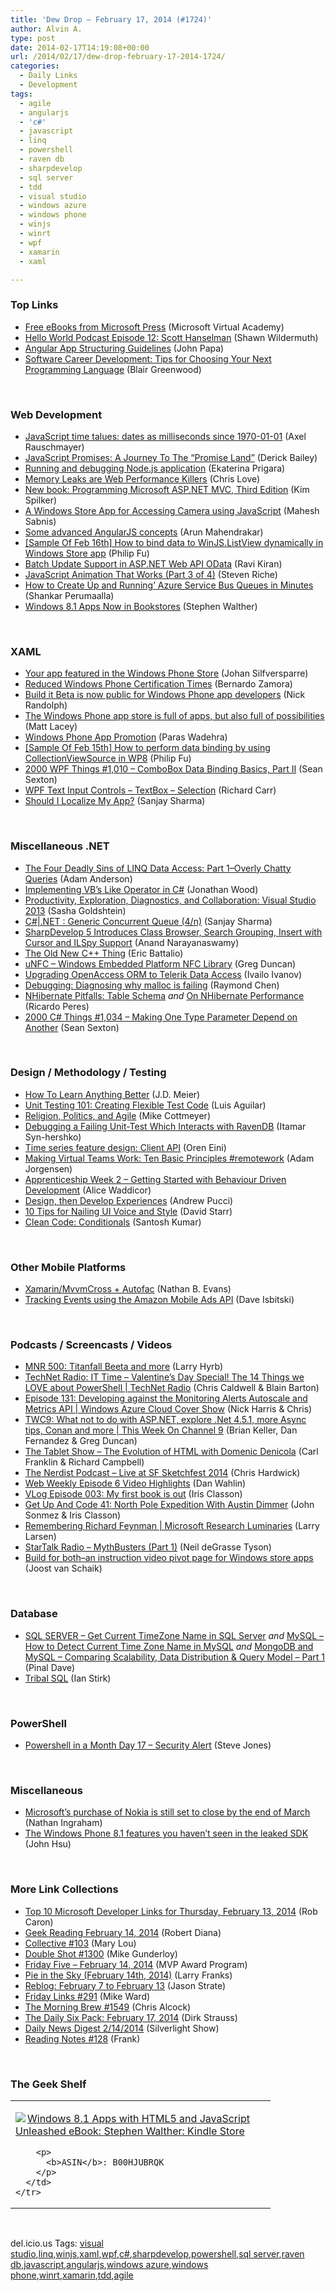 ```yaml
---
title: 'Dew Drop – February 17, 2014 (#1724)'
author: Alvin A.
type: post
date: 2014-02-17T14:19:08+00:00
url: /2014/02/17/dew-drop-february-17-2014-1724/
categories:
  - Daily Links
  - Development
tags:
  - agile
  - angularjs
  - 'c#'
  - javascript
  - linq
  - powershell
  - raven db
  - sharpdevelop
  - sql server
  - tdd
  - visual studio
  - windows azure
  - windows phone
  - winjs
  - winrt
  - wpf
  - xamarin
  - xaml

---
```

### <a name="top"></a>Top Links

  * <a href="http://www.microsoftvirtualacademy.com/ebooks?mtag=MVP4025064" target="_blank">Free eBooks from Microsoft Press</a> (Microsoft Virtual Academy)
  * <a href="http://hwpod.libsyn.com/episode-12-scott-hanselman" target="_blank">Hello World Podcast Episode 12: Scott Hanselman</a> (Shawn Wildermuth)
  * <a href="http://feedproxy.google.com/~r/JohnPapa/~3/-VK7BOcLMvw/" target="_blank">Angular App Structuring Guidelines</a> (John Papa)
  * <a href="http://devproconnections.com/development/software-career-development-tips-choosing-your-next-programming-language" target="_blank">Software Career Development: Tips for Choosing Your Next Programming Language</a> (Blair Greenwood)

&nbsp;

### <a name="web"></a>Web Development

  * <a href="http://feedproxy.google.com/~r/2ality/~3/39xQw8rwmmk/time-values.html" target="_blank">JavaScript time talues: dates as milliseconds since 1970-01-01</a> (Axel Rauschmayer)
  * <a href="http://feedproxy.google.com/~r/LosTechies/~3/1OZIg6kfW8M/" target="_blank">JavaScript Promises: A Journey To The “Promise Land”</a> (Derick Bailey)
  * <a href="http://blog.jetbrains.com/webstorm/2014/02/running-and-debugging-node-js-application/?utm_source=rss&utm_medium=rss&utm_campaign=running-and-debugging-node-js-application" target="_blank">Running and debugging Node.js application</a> (Ekaterina Prigara)
  * <a href="http://www.love2dev.com/#!article/Memory%20Leaks%20are%20Web%20Performance%20Killers" target="_blank">Memory Leaks are Web Performance Killers</a> (Chris Love)
  * <a href="http://blogs.msdn.com/b/microsoft_press/archive/2014/02/14/new-book-programming-microsoft-asp-net-mvc-third-edition.aspx" target="_blank">New book: Programming Microsoft ASP.NET MVC, Third Edition</a> (Kim Spilker)
  * <a href="http://feedproxy.google.com/~r/netCurryRecentArticles/~3/WmqRCXlkEdc/ShowArticle.aspx" target="_blank">A Windows Store App for Accessing Camera using JavaScript</a> (Mahesh Sabnis)
  * <a href="http://feedproxy.google.com/~r/nmarun/~3/IhCHKqyKRvc/some-advanced-angularjs-concepts.aspx" target="_blank">Some advanced AngularJS concepts</a> (Arun Mahendrakar)
  * <a href="http://blogs.msdn.com/b/codefx/archive/2014/02/17/sample-of-feb-16th-how-to-bind-data-to-winjs-listview-dynamically-in-windows-store-app.aspx" target="_blank">[Sample Of Feb 16th] How to bind data to WinJS.ListView dynamically in Windows Store app</a> (Philip Fu)
  * <a href="http://feedproxy.google.com/~r/MyOnlineNotebook/~3/tS1Y9J7s6sI/BatchUpdateSupportInAspNetWebApiOData.html" target="_blank">Batch Update Support in ASP.NET Web API OData</a> (Ravi Kiran)
  * <a href="http://feedproxy.google.com/~r/nettuts/~3/dlaq8qLhIo8/javascript-animation-that-works-part-3-of-4--net-35248" target="_blank">JavaScript Animation That Works (Part 3 of 4)</a> (Steven Riche)
  * <a href="http://blogs.neudesic.com/post/2014/02/14/How-to-Create-Up-and-Running-Azure-Service-Bus-Queues-in-Minutes.aspx" target="_blank">How to Create Úp and Running&#8217; Azure Service Bus Queues in Minutes</a> (Shankar Perumaalla)
  * <a href="http://feedproxy.google.com/~r/StephenWalther/~3/x-HFgngEKjg/windows-8-1-apps-now-in-bookstores" target="_blank">Windows 8.1 Apps Now in Bookstores</a> (Stephen Walther)

&nbsp;

### <a name="silverlight"></a>XAML

  * <a href="http://codeblog.silfversparre.com/2014/02/app-featured-windows-phone-store/" target="_blank">Your app featured in the Windows Phone Store</a> (Johan Silfversparre)
  * <a href="http://blogs.windows.com/windows_phone/b/wpdev/archive/2014/02/14/reduced-windows-phone-certification-times.aspx" target="_blank">Reduced Windows Phone Certification Times</a> (Bernardo Zamora)
  * <a href="http://feedproxy.google.com/~r/NicksNetTravels/~3/86LvER8kxm4/post.aspx" target="_blank">Build it Beta is now public for Windows Phone app developers</a> (Nick Randolph)
  * <a href="http://feedproxy.google.com/~r/MattLacey/~3/zxHs0Qwwug0/the-windows-phone-app-store-is-full-of.html" target="_blank">The Windows Phone app store is full of apps, but also full of possibilities</a> (Matt Lacey)
  * <a href="http://blogs.msdn.com/b/paraswadehra/archive/2014/02/16/windows-phone-app-promotion.aspx" target="_blank">Windows Phone App Promotion</a> (Paras Wadehra)
  * <a href="http://blogs.msdn.com/b/codefx/archive/2014/02/16/sample-of-feb-15th-how-to-perform-data-binding-by-using-collectionviewsource-in-wp8.aspx" target="_blank">[Sample Of Feb 15th] How to perform data binding by using CollectionViewSource in WP8</a> (Philip Fu)
  * <a href="http://wpf.2000things.com/2014/02/17/1010-combobox-data-binding-basics-part-ii/" target="_blank">2000 WPF Things #1,010 – ComboBox Data Binding Basics, Part II</a> (Sean Sexton)
  * <a href="http://feedproxy.google.com/~r/BlackwaspLatestAdditions/~3/R_yndf5PP78/RSSLanding.aspx" target="_blank">WPF Text Input Controls &#8211; TextBox &#8211; Selection</a> (Richard Carr)
  * <a href="https://sharpsnippets.wordpress.com/2014/02/15/should-i-localize-my-app/" target="_blank">Should I Localize My App?</a> (Sanjay Sharma)

&nbsp;

### <a name="dotnet"></a>Miscellaneous .NET

  * <a href="http://blog.falafel.com/Blogs/AdamAnderson/adam-anderson/2014/02/14/the-four-deadly-sins-of-linq-data-access-part-1-overly-chatty-queries" target="_blank">The Four Deadly Sins of LINQ Data Access: Part 1–Overly Chatty Queries</a> (Adam Anderson)
  * <a href="http://www.blackbeltcoder.com/Articles/net/implementing-vbs-like-operator-in-c" target="_blank">Implementing VB&#8217;s Like Operator in C#</a> (Jonathan Wood)
  * <a href="http://feedproxy.google.com/~r/sashag/~3/RDXGtT2CmUQ/" target="_blank">Productivity, Exploration, Diagnostics, and Collaboration: Visual Studio 2013</a> (Sasha Goldshtein)
  * <a href="https://sharpsnippets.wordpress.com/2014/02/16/c-net-generic-concurrent-queue-4n/" target="_blank">C#|.NET : Generic Concurrent Queue (4/n)</a> (Sanjay Sharma)
  * <a href="http://www.infoq.com/news/2014/02/sharpdevelop-5?utm_campaign=infoq_content&utm_source=infoq&utm_medium=feed&utm_term=global" target="_blank">SharpDevelop 5 Introduces Class Browser, Search Grouping, Insert with Cursor and ILSpy Support</a> (Anand Narayanaswamy)
  * <a href="http://blogs.msdn.com/b/vcblog/archive/2014/02/14/the-old-new-c-thing.aspx" target="_blank">The Old New C++ Thing</a> (Eric Battalio)
  * <a href="http://channel9.msdn.com/coding4fun/blog/uNFC-Windows-Embedded-Platform-NFC-Library" target="_blank">uNFC &#8211; Windows Embedded Platform NFC Library</a> (Greg Duncan)
  * <a href="http://feedproxy.google.com/~r/Telerik/~3/E4gpSW8OYd4/upgrading-openaccess-orm-to-telerik-data-access" target="_blank">Upgrading OpenAccess ORM to Telerik Data Access</a> (Ivailo Ivanov)
  * <a href="http://blogs.msdn.com/b/oldnewthing/archive/2014/02/14/10500087.aspx" target="_blank">Debugging: Diagnosing why malloc is failing</a> (Raymond Chen)
  * <a href="http://weblogs.asp.net/ricardoperes/archive/2014/02/14/nhibernate-pitfalls-table-schema.aspx" target="_blank">NHibernate Pitfalls: Table Schema</a> _and_ <a href="http://weblogs.asp.net/ricardoperes/archive/2014/02/15/on-nhibernate-performance.aspx" target="_blank">On NHibernate Performance</a> (Ricardo Peres)
  * <a href="http://csharp.2000things.com/2014/02/17/1034-making-one-type-parameter-depend-on-another/" target="_blank">2000 C# Things #1,034 – Making One Type Parameter Depend on Another</a> (Sean Sexton)

&nbsp;

### <a name="design"></a>Design / Methodology / Testing

  * <a href="http://feedproxy.google.com/~r/SourcesOfInsight/~3/IENsVmCsZxQ/" target="_blank">How To Learn Anything Better</a> (J.D. Meier)
  * <a href="http://feeds.dzone.com/~r/zones/css/~3/YHMfGIYQFmQ/unit-testing-101-creating" target="_blank">Unit Testing 101: Creating Flexible Test Code</a> (Luis Aguilar)
  * <a href="http://feedproxy.google.com/~r/LeadingAgile/~3/LZZYNfUbc5k/" target="_blank">Religion, Politics, and Agile</a> (Mike Cottmeyer)
  * <a href="http://java.dzone.com/articles/debugging-failing-unit-test" target="_blank">Debugging a Failing Unit-Test Which Interacts with RavenDB</a> (Itamar Syn-hershko)
  * <a href="http://feedproxy.google.com/~r/AyendeRahien/~3/egP17dEz2bI/time-series-feature-design-client-api" target="_blank">Time series feature design: Client API</a> (Oren Eini)
  * <a href="http://www.sqlservercentral.com/blogs/go-big-with-data/2014/02/14/making-virtual-teams-work-ten-basic-principles-remotework/" target="_blank">Making Virtual Teams Work: Ten Basic Principles #remotework</a> (Adam Jorgensen)
  * <a href="http://blogs.endjin.com/2014/02/apprenticeship-week-2-getting-started-with-behaviour-driven-development/" target="_blank">Apprenticeship Week 2 – Getting Started with Behaviour Driven Development</a> (Alice Waddicor)
  * <a href="http://feedproxy.google.com/~r/Telerik/~3/8GFtTLEJtIo/design-then-develop-experiences" target="_blank">Design, then Develop Experiences</a> (Andrew Pucci)
  * <a href="http://feedproxy.google.com/~r/ElegantCode/~3/5sZfpE20Obo/" target="_blank">10 Tips for Nailing UI Voice and Style</a> (David Starr)
  * <a href="http://feeds.dzone.com/~r/zones/agile/~3/GnFyR_dVgb8/clean-code-conditionals" target="_blank">Clean Code: Conditionals</a> (Santosh Kumar)

&nbsp;

### <a name="mobile"></a>Other Mobile Platforms

  * <a href="http://nbevans.wordpress.com/2014/02/17/xamarin-mvvmcross-with-autofac/" target="_blank">Xamarin/MvvmCross + Autofac</a> (Nathan B. Evans)
  * <a href="http://davedev.net/?p=6391&utm_source=rss&utm_medium=rss&utm_campaign=tracking-events-using-the-amazon-mobile-ads-api" target="_blank">Tracking Events using the Amazon Mobile Ads API</a> (Dave Isbitski)

&nbsp;

### <a name="podcasts"></a>Podcasts / Screencasts / Videos

  * <a href="http://feedproxy.google.com/~r/MajorNelsonblogcast/~3/PBrlcMyKF44/" target="_blank">MNR 500: Titanfall Beeta and more</a> (Larry Hyrb)
  * <a href="http://channel9.msdn.com/Shows/TechNet+Radio/TechNet-Radio-IT-Time-Valentine-s-Day-Special-The-14-Things-we-LOVE-about-PowerShell" target="_blank">TechNet Radio: IT Time &#8211; Valentine&#8217;s Day Special! The 14 Things we LOVE about PowerShell | TechNet Radio</a> (Chris Caldwell & Blain Barton)
  * <a href="http://channel9.msdn.com/Shows/Cloud+Cover/Episode-131-Developing-against-the-Monitoring-Alerts-Autoscale-and-Metrics-API" target="_blank">Episode 131: Developing against the Monitoring Alerts Autoscale and Metrics API | Windows Azure Cloud Cover Show</a> (Nick Harris & Chris)
  * <a href="http://channel9.msdn.com/Shows/This+Week+On+Channel+9/TWC9-What-not-to-do-with-ASP-NET-explore-Net-4-5-1-more-Async-tips-Conan-and-more" target="_blank">TWC9: What not to do with ASP.NET, explore .Net 4.5.1, more Async tips, Conan and more | This Week On Channel 9</a> (Brian Keller, Dan Fernandez & Greg Duncan)
  * <a href="http://www.thetabletshow.com/default.aspx?ShowNum=124" target="_blank">The Tablet Show &#8211; The Evolution of HTML with Domenic Denicola</a> (Carl Franklin & Richard Campbell)
  * <a href="http://nerdist.libsyn.com/live-at-sf-sketchfest-2014" target="_blank">The Nerdist Podcast &#8211; Live at SF Sketchfest 2014</a> (Chris Hardwick)
  * <a href="http://weblogs.asp.net/dwahlin/archive/2014/02/15/web-weekly-episode-6-video-highlights.aspx" target="_blank">Web Weekly Episode 6 Video Highlights</a> (Dan Wahlin)
  * <a href="http://irisclasson.com/2014/02/16/vlog-episode-003-my-first-book-is-out/" target="_blank">VLog Episode 003: My first book is out</a> (Iris Classon)
  * <a href="http://getupandcode.com/2014/02/14/get-up-and-code-41-north-pole-expedition-with-austin-dimmer/?utm_source=rss&utm_medium=rss&utm_campaign=get-up-and-code-41-north-pole-expedition-with-austin-dimmer" target="_blank">Get Up And Code 41: North Pole Expedition With Austin Dimmer</a> (John Sonmez & Iris Classon)
  * <a href="http://channel9.msdn.com/Series/Microsoft-Research-Luminaries/Remembering-Richard-Feynman" target="_blank">Remembering Richard Feynman | Microsoft Research Luminaries</a> (Larry Larsen)
  * <a href="http://soundcloud.com/startalk/mythbusters-part-1" target="_blank">StarTalk Radio &#8211; MythBusters (Part 1)</a> (Neil deGrasse Tyson)
  * <a href="http://feedproxy.google.com/~r/blogspot/dotnetbyexample/~3/39B_nM_JOo0/build-for-bothan-instruction-video.html" target="_blank">Build for both–an instruction video pivot page for Windows store apps</a> (Joost van Schaik)

&nbsp;

### <a name="sql"></a>Database

  * <a href="http://blog.sqlauthority.com/2014/02/15/sql-server-get-current-timezone-name-in-sql-server/" target="_blank">SQL SERVER – Get Current TimeZone Name in SQL Server</a> _and_ <a href="http://blog.sqlauthority.com/2014/02/16/mysql-how-to-detect-current-time-zone-name-in-mysql/" target="_blank">MySQL – How to Detect Current Time Zone Name in MySQL</a> _and_ <a href="http://blog.sqlauthority.com/2014/02/17/mongodb-and-mysql-comparing-scalability-data-distribution-query-model-part-1/" target="_blank">MongoDB and MySQL – Comparing Scalability, Data Distribution & Query Model – Part 1</a> (Pinal Dave)
  * <a href="http://www.i-programmer.info/bookreviews/21-database/6951-tribal-sql.html" target="_blank">Tribal SQL</a> (Ian Stirk)

&nbsp;

### <a name="ps"></a>PowerShell

  * <a href="http://www.sqlservercentral.com/blogs/steve_jones/2014/02/14/powershell-in-a-month-day-17-security-alert/" target="_blank">Powershell in a Month Day 17 – Security Alert</a> (Steve Jones)

&nbsp;

### <a name="misc"></a>Miscellaneous

  * <a href="http://www.theverge.com/2014/2/14/5411984/microsofts-purchase-of-nokia-is-still-set-to-close-by-the-end-of-march" target="_blank">Microsoft&#8217;s purchase of Nokia is still set to close by the end of March</a> (Nathan Ingraham)
  * <a href="http://feedproxy.google.com/~r/liveside/~3/PsES0aE3qF0/" target="_blank">The Windows Phone 8.1 features you haven’t seen in the leaked SDK</a> (John Hsu)

&nbsp;

### <a name="links"></a>More Link Collections

  * <a href="http://blogs.msdn.com/b/robcaron/archive/2014/02/13/top-10-microsoft-developer-links-for-thursday-february-13-2014.aspx" target="_blank">Top 10 Microsoft Developer Links for Thursday, February 13, 2014</a> (Rob Caron)
  * <a href="http://feeds.regulargeek.com/~r/RegularGeek/~3/i94rwd_w5c8/" target="_blank">Geek Reading February 14, 2014</a> (Robert Diana)
  * <a href="http://feedproxy.google.com/~r/tympanus/~3/h-tjCXLAyb8/" target="_blank">Collective #103</a> (Mary Lou)
  * <a href="http://afreshcup.com/home/2014/2/17/double-shot-1300.html" target="_blank">Double Shot #1300</a> (Mike Gunderloy)
  * <a href="http://blogs.msdn.com/b/mvpawardprogram/archive/2014/02/16/friday-five-february-14-2014.aspx" target="_blank">Friday Five &#8211; February 14, 2014</a> (MVP Award Program)
  * <a href="http://blogs.msdn.com/b/silverlining/archive/2014/02/14/pie-in-the-sky-february-14th-2014.aspx" target="_blank">Pie in the Sky (February 14th, 2014)</a> (Larry Franks)
  * <a href="http://www.sqlservercentral.com/blogs/stratesql/2014/02/14/reblog-february-7-to-february-13/" target="_blank">Reblog: February 7 to February 13</a> (Jason Strate)
  * <a href="http://mike-ward.net/blog/post/00905/friday-links-291" target="_blank">Friday Links #291</a> (Mike Ward)
  * <a href="http://feedproxy.google.com/~r/ReflectivePerspective/~3/GwCQW-K8too/" target="_blank">The Morning Brew #1549</a> (Chris Alcock)
  * <a href="http://feeds.feedblitz.com/~/56882635/0/dirkstrauss~The-Daily-Six-Pack-February" target="_blank">The Daily Six Pack: February 17, 2014</a> (Dirk Strauss)
  * <a href="http://feedproxy.google.com/~r/silverlightshow/~3/6XusNgyxNPI/Daily-News-Digest-2-14-2014.aspx" target="_blank">Daily News Digest 2/14/2014</a> (Silverlight Show)
  * <a href="http://www.frankysnotes.com/2014/02/reading-notes-128.html" target="_blank">Reading Notes #128</a> (Frank)

&nbsp;

### <a name="shelf"></a>The Geek Shelf

<div id="scid:7dc1bd33-94bd-46fd-a20b-0131235bcd47:3a3aab72-34b1-434a-9be4-a87d55e154af" class="wlWriterEditableSmartContent" style="float: none; padding-bottom: 0px; padding-top: 0px; padding-left: 0px; margin: 0px; display: inline; padding-right: 0px">
  <table cellspacing="0" cellpadding="2" width="400" border="0" unselectable="on">
    <tr>
      <td valign="top" width="400">
        <p>
          <a title="Windows 8.1 Apps with HTML5 and JavaScript Unleashed eBook: Stephen Walther: Kindle Store" href="http://www.amazon.com/exec/obidos/ASIN/B00HJUBRQK/alvinashcraft-20"><img data-recalc-dims="1" decoding="async" src="https://i0.wp.com/images.amazon.com/images/P/B00HJUBRQK.01.MZZZZZZZ.jpg?w=660" border="0" align="left" style="float:left" />Windows 8.1 Apps with HTML5 and JavaScript Unleashed eBook: Stephen Walther: Kindle Store</a>
        </p>
        
        <p>
          <b>ASIN</b>: B00HJUBRQK
        </p>
      </td>
    </tr>
  </table>
</div>

&nbsp;

<div id="scid:0767317B-992E-4b12-91E0-4F059A8CECA8:c558352f-8c90-4c59-8a82-eb0b0d596b56" class="wlWriterEditableSmartContent" style="float: none; padding-bottom: 0px; padding-top: 0px; padding-left: 0px; margin: 0px; display: inline; padding-right: 0px">
  del.icio.us Tags: <a href="http://del.icio.us/popular/visual+studio" rel="tag">visual studio</a>,<a href="http://del.icio.us/popular/linq" rel="tag">linq</a>,<a href="http://del.icio.us/popular/winjs" rel="tag">winjs</a>,<a href="http://del.icio.us/popular/xaml" rel="tag">xaml</a>,<a href="http://del.icio.us/popular/wpf" rel="tag">wpf</a>,<a href="http://del.icio.us/popular/c%23" rel="tag">c#</a>,<a href="http://del.icio.us/popular/sharpdevelop" rel="tag">sharpdevelop</a>,<a href="http://del.icio.us/popular/powershell" rel="tag">powershell</a>,<a href="http://del.icio.us/popular/sql+server" rel="tag">sql server</a>,<a href="http://del.icio.us/popular/raven+db" rel="tag">raven db</a>,<a href="http://del.icio.us/popular/javascript" rel="tag">javascript</a>,<a href="http://del.icio.us/popular/angularjs" rel="tag">angularjs</a>,<a href="http://del.icio.us/popular/windows+azure" rel="tag">windows azure</a>,<a href="http://del.icio.us/popular/windows+phone" rel="tag">windows phone</a>,<a href="http://del.icio.us/popular/winrt" rel="tag">winrt</a>,<a href="http://del.icio.us/popular/xamarin" rel="tag">xamarin</a>,<a href="http://del.icio.us/popular/tdd" rel="tag">tdd</a>,<a href="http://del.icio.us/popular/agile" rel="tag">agile</a>
</div>